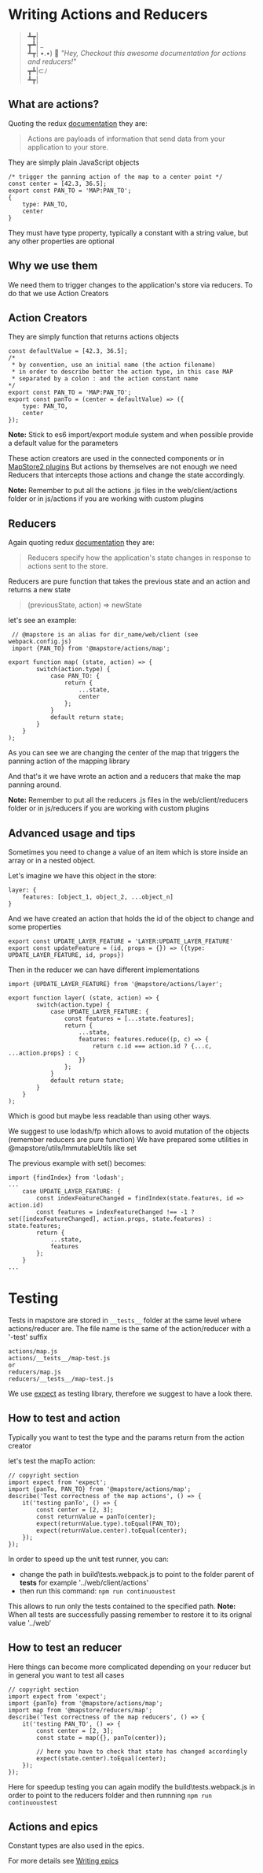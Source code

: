 # Writing Actions and Reducers

> ┻┳|  
> ┳┻| _  
> ┻┳| •.•) 💬 *"Hey, Checkout this awesome documentation for actions and reducers!"*  
> ┳┻|⊂ﾉ     
> ┻┳|  

## What are actions?
Quoting the redux [documentation](https://redux.js.org/basics/actions) they are:
> Actions are payloads of information that send data from your application to your store.

They are simply plain JavaScript objects
```
/* trigger the panning action of the map to a center point */
const center = [42.3, 36.5];
export const PAN_TO = 'MAP:PAN_TO';
{
    type: PAN_TO,
    center
}
```
They must have type property, typically a constant with a string value, but any other properties are optional

## Why we use them
We need them to trigger changes to the application's store via reducers.
To do that we use Action Creators

## Action Creators
They are simply function that returns actions objects
```
const defaultValue = [42.3, 36.5];
/*
 * by convention, use an initial name (the action filename)
 * in order to describe better the action type, in this case MAP
 * separated by a colon : and the action constant name
*/
export const PAN_TO = 'MAP:PAN_TO';
export const panTo = (center = defaultValue) => ({
    type: PAN_TO,
    center
});
```
**Note:** Stick to es6 import/export module system and when possible provide a default value for the parameters

These action creators are used in the connected components or in [MapStore2 plugins](../plugins-howto/#connectedsamplejsx-2)
But actions by themselves are not enough we need Reducers that intercepts those actions and change the state accordingly.

**Note:** Remember to put all the actions .js files in the web/client/actions folder or in js/actions if you are working with custom plugins

## Reducers

Again quoting redux [documentation](https://redux.js.org/basics/reducers) they are:
> Reducers specify how the application's state changes in response to actions sent to the store.

Reducers are pure function that takes the previous state and an action and returns a new state
> (previousState, action) => newState

let's see an example:
```
 // @mapstore is an alias for dir_name/web/client (see webpack.config.js)
 import {PAN_TO} from '@mapstore/actions/map';

export function map( (state, action) => {
        switch(action.type) {
            case PAN_TO: {
                return {
                    ...state,
                    center
                };
            }
            default return state;
        }
    }
);
```
As you can see we are changing the center of the map that triggers the panning action of the mapping library

And that's it we have wrote an action and a reducers that make the map panning around.

**Note:** Remember to put all the reducers .js files in the web/client/reducers folder or in js/reducers if you are working with custom plugins

## Advanced usage and tips
Sometimes you need to change a value of an item which is store inside an array or in a nested object.

Let's imagine we have this object in the store:
```
layer: {
    features: [object_1, object_2, ...object_n]
}
```

And we have created an action that holds the id of the object to change and some properties
```
export const UPDATE_LAYER_FEATURE = 'LAYER:UPDATE_LAYER_FEATURE'
export const updateFeature = (id, props = {}) => ({type: UPDATE_LAYER_FEATURE, id, props})
```

Then in the reducer we can have different implementations
```
import {UPDATE_LAYER_FEATURE} from '@mapstore/actions/layer';

export function layer( (state, action) => {
        switch(action.type) {
            case UPDATE_LAYER_FEATURE: {
                const features = [...state.features];
                return {
                    ...state,
                    features: features.reduce((p, c) => {
                        return c.id === action.id ? {...c, ...action.props} : c
                    })
                };
            }
            default return state;
        }
    }
);
```
Which is good but maybe less readable than using other ways.

We suggest to use lodash/fp which allows to avoid mutation of the objects (remember reducers are pure function)
We have prepared some utilities in @mapstore/utils/ImmutableUtils like set

The previous example with set() becomes:
```
import {findIndex} from 'lodash';
...
    case UPDATE_LAYER_FEATURE: {
        const indexFeatureChanged = findIndex(state.features, id => action.id)
        const features = indexFeatureChanged !== -1 ? set([indexFeatureChanged], action.props, state.features) : state.features;
        return {
            ...state,
            features
        };
    }
...
```

# Testing
Tests in mapstore are stored in `__tests__` folder at the same level where actions/reducer are.
The file name is the same of the action/reducer with a '-test' suffix
```
actions/map.js
actions/__tests__/map-test.js
or
reducers/map.js
reducers/__tests__/map-test.js
```

We use [expect](https://github.com/mjackson/expect) as testing library, therefore we suggest to have a look there.

## How to test and action
Typically you want to test the type and the params return from the action creator

let's test the mapTo action:
```
// copyright section
import expect from 'expect';
import {panTo, PAN_TO} from '@mapstore/actions/map';
describe('Test correctness of the map actions', () => {
    it('testing panTo', () => {
        const center = [2, 3];
        const returnValue = panTo(center);
        expect(returnValue.type).toEqual(PAN_TO);
        expect(returnValue.center).toEqual(center);
    });
});

```
In order to speed up the unit test runner, you can:
- change the path in build\tests.webpack.js to point to the folder parent of __tests__ for example '../web/client/actions'
- then run this command:
`npm run continuoustest`

This allows to run only the tests contained to the specified path.
**Note:** When all tests are successfully passing remember to restore it to its orignal value '../web'

## How to test an reducer
Here things can become more complicated depending on your reducer but in general you want to test all cases
```
// copyright section
import expect from 'expect';
import {panTo} from '@mapstore/actions/map';
import map from '@mapstore/reducers/map';
describe('Test correctness of the map reducers', () => {
    it('testing PAN_TO', () => {
        const center = [2, 3];
        const state = map({}, panTo(center));

        // here you have to check that state has changed accordingly
        expect(state.center).toEqual(center);
    });
});
```

Here for speedup testing you can again modify the build\tests.webpack.js
in order to point to the reducers folder and then runnning
`npm run continuoustest`

## Actions and epics
Constant types are also used in the epics.

For more details see [Writing epics](../writing-epics)
